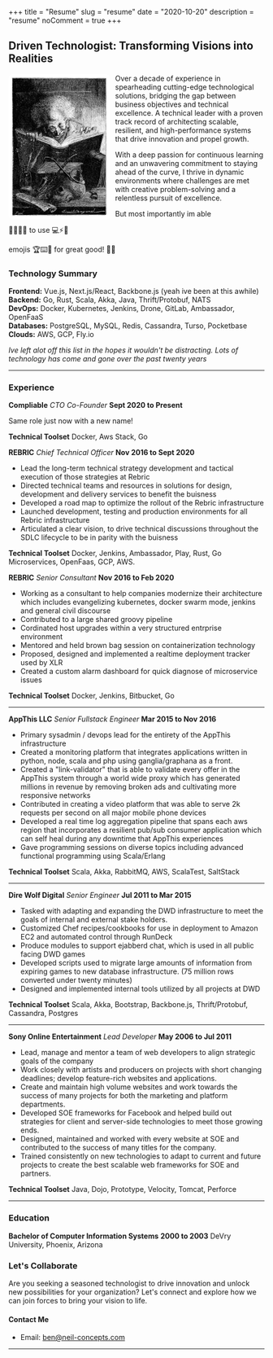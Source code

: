 +++
title = "Resume"
slug = "resume"
date = "2020-10-20"
description = "resume"
noComment = true
+++

<style>
 .thumbnail {
   max-width: 200px;
   border-radius: 8px;
   transition: filter 0.3s ease;
   margin-right:10px;
 }

 .thumbnail:hover {
   filter: brightness(1.2) saturate(1.2);
 }

.spaceship-container {
  position: fixed;
  top: 0;
  left: 0;
}

.spaceship {
  position: absolute;
  font-size: 2.5rem;
  transform: translateX(-100%);
  animation: rocket 30s linear infinite;
  cursor: crosshair;
  opacity: .88;
  z-index: 99;
}

.explosion {
  animation: explode 1s ease-out forwards;
}

@keyframes rocket {
  0% {
    transform: translateX(-100%); /* Start off-screen */
  }
  100% {
    transform: translateX(calc(100vw + 100%)); /* Move off-screen on the right */
  }
}


@keyframes explode {
  0% {
    content: '💥';
  }
  100% {
    content: '';
  }
}

</style>



## Driven Technologist: Transforming Visions into Realities

<img class="thumbnail" src="/images/reading-768.jpg" width="320" align="left" /><p/>


Over a decade of experience in spearheading cutting-edge technological solutions, bridging the gap between business objectives and technical excellence. A technical leader with a proven track record of architecting scalable, resilient, and high-performance systems that drive innovation and propel growth.

With a deep passion for continuous learning and an unwavering commitment to staying ahead of the curve, I thrive in dynamic environments where challenges are met with creative problem-solving and a relentless pursuit of excellence.

But most importantly im able <br/>

🚀👩‍💻🔥 to use 💻⚡️🌟 

emojis 🏆⌨️💪 for great good! 🥳🎉 

### Technology Summary

**Frontend:** Vue.js, Next.js/React, Backbone.js (yeah ive been at this awhile)<br/>
**Backend:** Go, Rust, Scala, Akka, Java, Thrift/Protobuf, NATS<br/>
**DevOps:** Docker, Kubernetes, Jenkins, Drone, GitLab, Ambassador, OpenFaaS<br/>
**Databases:** PostgreSQL, MySQL, Redis, Cassandra, Turso, Pocketbase<br/>
**Clouds:** AWS, GCP, Fly.io<br/>

<i>Ive left alot off this list in the hopes it wouldn't be distracting. Lots of technology has come and gone over the past twenty years</i>

------
<div class="spaceship-container"></div>

### Experience

**Compliable** *CTO Co-Founder* __Sept 2020 to Present__<br/>

Same role just now with a new name!

**Technical Toolset** Docker, Aws Stack, Go

**REBRIC** *Chief Technical Officer* __Nov 2016 to Sept 2020__ <br/>

- Lead the long-term technical strategy development and tactical execution of those strategies at Rebric
- Directed technical teams and resources in solutions for design, development and delivery services to benefit the buisness
- Developed a road map to optimize the rollout of the Rebric infrastructure
- Launched development, testing and production environments for all Rebric infrastructure
- Articulated a clear vision, to drive technical discussions throughout the SDLC lifecycle to be in parity with the buisness

**Technical Toolset** Docker, Jenkins, Ambassador, Play, Rust, Go Microservices, OpenFaas, GCP, AWS.

**REBRIC** *Senior Consultant* __Nov 2016 to Feb 2020__<br/>

- Working as a consultant to help companies modernize their architecture which includes evangelizing kubernetes, docker swarm mode, jenkins and general civil discourse
- Contributed to a large shared groovy pipeline
- Cordinated host upgrades within a very structured entrprise environment
- Mentored and held brown bag session on containerization technology
- Proposed, designed and implemented a realtime deployment tracker used by XLR
- Created a custom alarm dashboard for quick diagnose of microservice issues

**Technical Toolset** Docker, Jenkins, Bitbucket, Go

------
**AppThis LLC** *Senior Fullstack Engineer* __Mar 2015 to Nov 2016__ <br/>

- Primary sysadmin / devops lead for the entirety of the AppThis infrastructure
- Created a monitoring platform that integrates applications written in python, node, scala and php using ganglia/graphana as a front.
- Created a "link-validator" that is able to validate every offer in the AppThis system through a world wide proxy which has generated millions in revenue by removing broken ads and cultivating more responsive networks
- Contributed in creating a video platform that was able to serve 2k requests per second on all major mobile phone devices
- Developed a real time log aggregation pipeline that spans each aws region that incorporates a resilient pub/sub consumer application which can self heal during any downtime that AppThis experiences
- Gave programming sessions on diverse topics including advanced functional programming using Scala/Erlang

**Technical Toolset** Scala, Akka, RabbitMQ, AWS, ScalaTest, SaltStack

------
**Dire Wolf Digital** *Senior Engineer* __Jul 2011 to Mar 2015__ <br/>

- Tasked with adapting and expanding the DWD infrastructure to meet the goals of internal and external stake holders.
- Customized Chef recipes/cookbooks for use in deployment to Amazon EC2 and automated control through RunDeck
- Produce modules to support ejabberd chat, which is used in all public facing DWD games
- Developed scripts used to migrate large amounts of information from expiring games to new database infrastructure. (75 million rows converted under twenty minutes)
- Designed and implemented internal tools utilized by all projects at DWD

**Technical Toolset** Scala, Akka, Bootstrap, Backbone.js, Thrift/Protobuf, Cassandra, Postgres

------
**Sony Online Entertainment** *Lead Developer* __May 2006 to Jul 2011__ <br/>

- Lead, manage and mentor a team of web developers to align strategic goals of the company
- Work closely with artists and producers on projects with short changing deadlines; develop feature-rich websites and applications.
- Create and maintain high volume websites and work towards the success of many projects for both the marketing and platform departments.
- Developed SOE frameworks for Facebook and helped build out strategies for client and server-side technologies to meet those growing ends.
- Designed, maintained and worked with every website at SOE and contributed to the success of many titles for the company.
- Trained consistently on new technologies to adapt to current and future projects to create the best scalable web frameworks for SOE and partners.

**Technical Toolset** Java, Dojo, Prototype, Velocity, Tomcat, Perforce

------

### Education

**Bachelor of Computer Information Systems** __2000 to 2003__
DeVry University, Phoenix, Arizona


### Let's Collaborate

Are you seeking a seasoned technologist to drive innovation and unlock new possibilities for your organization? Let's connect and explore how we can join forces to bring your vision to life.

#### Contact Me

- Email: [ben@neil-concepts.com](mailto:ben@neil-concepts.com)


---

<script>
function explodeSpaceship(event) {
  const spaceship = event.target;
  spaceship.classList.add('explosion');

  setTimeout(() => {
    spaceship.remove();
  }, 1000);
}

function createSpaceships(count) {
  const container = document.querySelector('.spaceship-container');

  for (let i = 0; i < count; i++) {
    const spaceship = document.createElement('div');
    spaceship.className = 'spaceship';
    spaceship.textContent = '👾';
    container.appendChild(spaceship);

    spaceship.style.top = `${Math.random() * 80}vh`;
    spaceship.style.animationDelay = `${Math.random() * 10}s`;

    spaceship.addEventListener('click', explodeSpaceship);
  }
}


createSpaceships(5);

</script>
